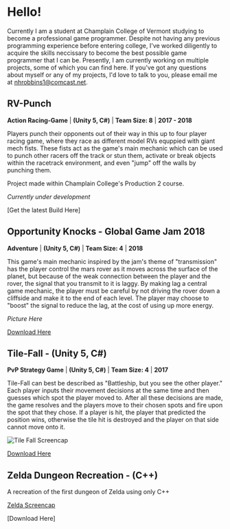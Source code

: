 # **Hello!**

Currently I am a student at Champlain College of Vermont studying to become a professional game programmer. Despite not having any previous programming experience before entering college, I've worked diligently to acquire the skills neccissary to become the best possible game programmer that I can be. Presently, I am currently working on multiple projects, some of which you can find here. If you've got any questions about myself or any of my projects, I'd love to talk to you, please email me at nhrobbins1@comcast.net.


## **RV-Punch**
**Action Racing-Game**  |  **(Unity 5, C#)**  |  **Team Size: 8**  |  **2017 - 2018** 
   
Players punch their opponents out of their way in this up to four player racing game, where they race as different model RVs equppied with giant mech fists. These fists act as the game's main mechanic which can be used to punch other racers off the track or stun them, activate or break objects within the racetrack environment, and even "jump" off the walls by punching them. 

Project made within Champlain College's Production 2 course.

_Currently under development_

[Get the latest Build Here]


## **Opportunity Knocks - Global Game Jam 2018**
**Adventure**  |  **(Unity 5, C#)**  |  **Team Size: 4**  |  **2018** 

This game's main mechanic inspired by the jam's theme of "transmission" has the player control the mars rover as it moves across the surface of the planet, but because of the weak connection between the player and the rover, the signal that you transmit to it is laggy. By making lag a central game mechanic, the player must be careful by not driving the rover down a cliffside and make it to the end of each level. The player may choose to "boost" the signal to reduce the lag, at the cost of using up more energy.


_Picture Here_



[Download Here](https://globalgamejam.org/2018/games/opportunity-knocks)



## **Tile-Fall - (Unity 5, C#)**
**PvP Strategy Game**  |  **(Unity 5, C#)**  |  **Team Size: 4**  |  **2017** 

Tile-Fall can best be described as "Battleship, but you see the other player." Each player inputs their movement decisions at the same time and then guesses which spot the player moved to. After all these decisions are made, the game resolves and the players move to their chosen spots and fire upon the spot that they chose. If a player is hit, the player that predicted the position wins, otherwise the tile hit is destroyed and the player on that side cannot move onto it.

![Tile Fall Screencap](https://telden.github.io/images/Tilefallscreencap.png)


[Download Here](https://github.com/Telden/Tile-Fall.git)



## **Zelda Dungeon Recreation - (C++)** 
A recreation of the first dungeon of Zelda using only C++


[Zelda Screencap](https://telden.github.io/images/ZeldaCapture.png)

[Download Here]


